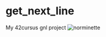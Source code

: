 # get_next_line
My 42cursus gnl project
![norminette](https://github.com/TheRealHoko/get_next_line/workflows/main.yml/badge.svg)
